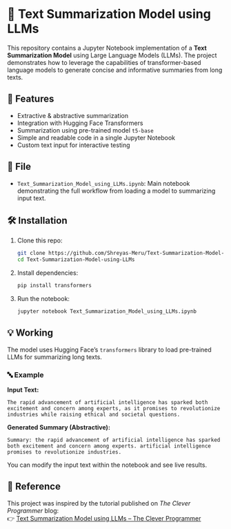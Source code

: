# 🧠 Text Summarization Model using LLMs

This repository contains a Jupyter Notebook implementation of a **Text Summarization Model** using Large Language Models (LLMs). The project demonstrates how to leverage the capabilities of transformer-based language models to generate concise and informative summaries from long texts.

## 🚀 Features

- Extractive & abstractive summarization
- Integration with Hugging Face Transformers
- Summarization using pre-trained model `t5-base`
- Simple and readable code in a single Jupyter Notebook
- Custom text input for interactive testing

## 📁 File

- `Text_Summarization_Model_using_LLMs.ipynb`: Main notebook demonstrating the full workflow from loading a model to summarizing input text.

## 🛠️ Installation

1. Clone this repo:
   ```bash
   git clone https://github.com/Shreyas-Meru/Text-Summarization-Model-using-LLMs.git
   cd Text-Summarization-Model-using-LLMs
   ```

2. Install dependencies:
   ```bash
   pip install transformers
   ```

3. Run the notebook:
   ```bash
   jupyter notebook Text_Summarization_Model_using_LLMs.ipynb
   ```

## 💡 Working

The model uses Hugging Face’s `transformers` library to load pre-trained LLMs for summarizing long texts.

### 🔤 Example

**Input Text:**
```
The rapid advancement of artificial intelligence has sparked both excitement and concern among experts, as it promises to revolutionize industries while raising ethical and societal questions.
```

**Generated Summary (Abstractive):**
```
Summary: the rapid advancement of artificial intelligence has sparked both excitement and concern among experts. artificial intelligence promises to revolutionize industries.
```

You can modify the input text within the notebook and see live results.

## 🔗 Reference

This project was inspired by the tutorial published on *The Clever Programmer* blog:  
👉 [Text Summarization Model using LLMs – The Clever Programmer](https://thecleverprogrammer.com/2024/10/07/text-summarization-model-using-llms/)
